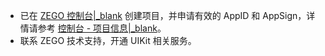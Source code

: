 - 已在 [ZEGO 控制台\|_blank](https://console.zego.im) 创建项目，并申请有效的 AppID 和 AppSign，详情请参考 [控制台 - 项目信息\|_blank](#12107)。
- 联系 ZEGO 技术支持，开通 UIKit 相关服务。




